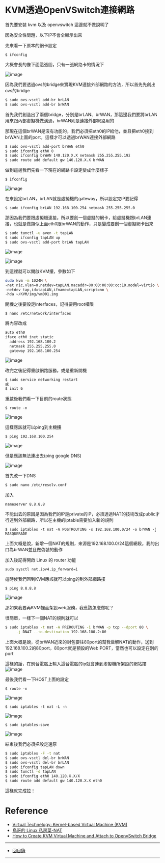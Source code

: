# KVM透過OpenVSwitch連接網路
首先要安裝 kvm 以及 openvswitch 這邊就不做說明了 

因為安全性問題，以下IP不會全顯示出來 

先來看一下原本的網卡設定 

    $ ifconfig

大概會長的像下面這張圖，只有一張網路卡的情況下  

![image](http://aven725.github.io/image/KVM/Selection_001.png) 

因為我們要透過ovs的bridge來實現KVM連接外部網路的方法，所以首先先創出ovs的bridge
```sh
$ sudo ovs-vsctl add-br brLAN
$ sudo ovs-vsctl add-br brWAN
```
首先我們創造出了兩個bridge，分別是brLAN、brWAN，那這邊我們要將brLAN用來跟內部虛擬機做溝通，brWAN則是連接外部網路用的  

那現在這個brWAN是沒有功能的，我們必須把eth0的IP給他，並且把eth0接到brWAN上面的port，這樣才可以透過brWAN連接外部網路 
```sh
$ sudo ovs-vsctl add-port brWAN eth0
$ sudo ifconfig eth0 0
$ sudo ifconfig brWAN 140.120.X.X netmask 255.255.255.192
$ sudo route add default gw 140.120.X.X brWAN
```
做到這邊我們先看一下現在的網路卡設定變成什麼樣子

    $ ifconfig

![image](http://aven725.github.io/image/KVM/Selection_002.png) 

在來設定brLAN，brLAN就是虛擬機的gateway，所以設定完IP要記得 

    $ sudo ifconfig brLAN 192.168.100.254 netmask 255.255.255.0
    
那因為我們要跟虛擬機連接，所以要創一個虛擬的網卡，給虛擬機跟brLAN連接，也就是做類似上面eth0跟brWAN的動作，只是變成要創一個虛擬網卡出來 
```sh
$ sudo tunctl -u aven -t tapLAN
$ sudo ifconfig tapLAN up
$ sudo ovs-vsctl add-port brLAN tapLAN
```
![image](http://aven725.github.io/image/KVM/Selection_004.png) 

![image](http://aven725.github.io/image/KVM/Selection_005.png) 

到這裡就可以開啟KVM摟，參數如下 
```sh
sudo kvm -m 1024M \
-net nic,vlan=0,netdev=tapLAN,macaddr=00:00:00:00:cc:10,model=virtio \
-netdev tap,id=tapLAN,ifname=tapLAN,script=no \
-hda ~/KVM/img/vm001.img
```

開機之後要設定interfaces，記得要用root權限 

    $ nano /etc/network/interfaces

將內容改成
```sh
auto eth0
iface eth0 inet static
  address 192.168.100.2
  netmask 255.255.255.0
  gateway 192.168.100.254
```
![image](http://aven725.github.io/image/KVM/Selection_006.png)

改完之後記得重啟網路服務，或是重新開機 
```sh
$ sudo service networking restart
或
$ init 6
```
重啟後我們看一下目前的route狀態

    $ route -n
![image](http://aven725.github.io/image/KVM/Selection_010.png) 

這樣應該就可以ping到主機摟

    $ ping 192.168.100.254
	
![image](http://aven725.github.io/image/KVM/Selection_007.png) 

但是應該無法連出去(ping google DNS) 

![image](http://aven725.github.io/image/KVM/Selection_008.png) 

首先改一下DNS
```sh
$ sudo nano /etc/resolv.conf
```
加入
    
    nameserver 8.8.8.8

不能出去的原因是因為我們的IP是private的IP，必須透過NAT的技術改成public才行連到外部網路，所以在主機的iptable需要加入新的規則 

    $ sudo iptables -t nat -A POSTROUTING -s 192.168.100.0/24 -o brWAN -j MASQUERADE
上面大概是說，新增一個NAT的規則，來源是192.168.100.0/24這個網段，我的出口為brWAN並且做偽裝的動作 

加入後記得開啟 Linux 的 router 功能

    sudo sysctl net.ipv4.ip_forward=1

這時候我們回到KVM應該就可以ping的到外部網路摟 

    $ ping 8.8.8.8
    
![image](http://aven725.github.io/image/KVM/Selection_009.png) 

那如果我要再KVM裡面架設web服務，我應該怎麼做呢？

很簡單，一樣下一個NAT的規則就可以
```sh
$ sudo iptables -t nat -A PREROUTING -i brWAN -p tcp --dport 80 \
     -j DNAT --to-destination 192.168.100.2:80
```

上面大概是說，從brWAN近來的封包要往80port的幫我做解NAT的動作，送到192.168.100.2的80port，80port就是預設的Web PORT，當然也可以設定在別的port 

這樣的話，在別台電腦上輸入這台電腦的ip就會連到虛擬機所架設的網站摟 
![image](http://aven725.github.io/image/KVM/apache2.png) 

最後我們看一下HOST上面的設定

    $ route -n
    
![image](http://aven725.github.io/image/KVM/Selection_011.png) 

    $ sudo iptables -t nat -L -n

![image](http://aven725.github.io/image/KVM/Selection_012.png)  

    $ sudo iptables-save

![image](http://aven725.github.io/image/KVM/Selection_013.png) 

結束後我們必須把設定還原
```sh
$ sudo iptables -F -t nat
$ sudo ovs-vsctl del-br brWAN
$ sudo ovs-vsctl del-br brLAN
$ sudo ifconfig tapLAN down
$ sudo tunctl -d tapLAN
$ sudo ifconfig eth0 140.120.X.X/X
$ sudo route add default gw 140.120.X.X eth0
```

這樣就完成拉！

# Reference
* [Virtual Technelogy: Kernel-based Virtual Machine (KVM)](http://www.cs.nchu.edu.tw/~snmlab/CloudMgnt201409/Lab1.html)
* [鳥哥的 Linux 私房菜-NAT](http://linux.vbird.org/linux_server/0250simple_firewall.php#nat)
* [How to Create KVM Virtual Machine and Attach to OpenvSwitch Bridge](https://www.youtube.com/watch?v=Gud2GoI-W_w)

-------
* [回目錄](../README.md)

-------